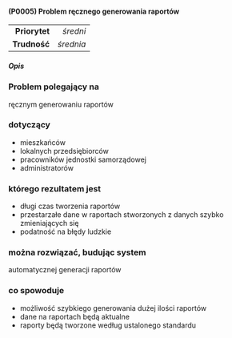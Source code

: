 #### (P0005) Problem ręcznego generowania raportów


|               |           |
| ------------: |----------:|
| **Priorytet** |  *średni* |
|  **Trudność** | *średnia* |



##### Opis

### Problem polegający na
ręcznym generowaniu raportów

### dotyczący
- mieszkańców
- lokalnych przedsiębiorców
- pracowników jednostki samorządowej
- administratorów

### którego rezultatem jest
- długi czas tworzenia raportów
- przestarzałe dane w raportach stworzonych z danych szybko zmieniających się
- podatność na błędy ludzkie

### można rozwiązać, budując system
automatycznej generacji raportów

### co spowoduje
- możliwość szybkiego generowania dużej ilości raportów
- dane na raportach będą aktualne
- raporty będą tworzone według ustalonego standardu